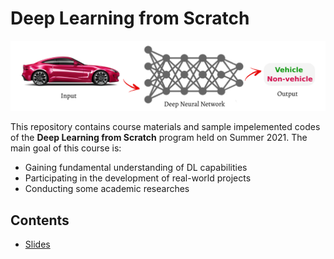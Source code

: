 # Deep Learning from Scratch

![AliTourani-DeepLearningFromScratch](https://github.com/alitourani/deep-learning-from-scratch/blob/main/AliTourani-DeepLearningFromScratch-Course.png "AliTourani-DeepLearningFromScratch")

This repository contains course materials and sample impelemented codes of the **Deep Learning from Scratch** program held on Summer 2021. The main goal of this course is:

- Gaining fundamental understanding of DL capabilities
- Participating in the development of real-world projects
- Conducting some academic researches

## Contents

- [Slides](https://github.com/alitourani/deep-learning-from-scratch "Slides")
